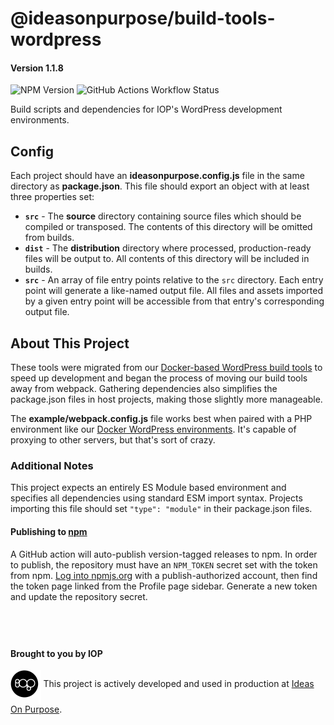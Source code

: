 # @ideasonpurpose/build-tools-wordpress

#### Version 1.1.8

![NPM Version](https://img.shields.io/npm/v/%40ideasonpurpose%2Fbuild-tools-wordpress?logo=npm)
![GitHub Actions Workflow Status](https://img.shields.io/github/actions/workflow/status/ideasonpurpose/build-tools-wordpress/npm-publish.yml?logo=github&logoColor=white)

Build scripts and dependencies for IOP's WordPress development environments.

## Config

Each project should have an **ideasonpurpose.config.js** file in the same directory as **package.json**. This file should export an object with at least three properties set:

- **`src`** - The **source** directory containing source files which should be compiled or transposed. The contents of this directory will be omitted from builds.
- **`dist`** - The **distribution** directory where processed, production-ready files will be output to. All contents of this directory will be included in builds.
- **`src`** - An array of file entry points relative to the `src` directory. Each entry point will generate a like-named output file. All files and assets imported by a given entry point will be accessible from that entry's corresponding output file.

## About This Project

These tools were migrated from our [Docker-based WordPress build tools](https://github.com/ideasonpurpose/docker-build) to speed up development and began the process of moving our build tools away from webpack. Gathering dependencies also simplifies the package.json files in host projects, making those slightly more manageable.

The **example/webpack.config.js** file works best when paired with a PHP environment like our [Docker WordPress environments](https://github.com/ideasonpurpose/docker-wordpress-dev). It's capable of proxying to other servers, but that's sort of crazy.

### Additional Notes

This project expects an entirely ES Module based environment and specifies all dependencies using standard ESM import syntax. Projects importing this file should set `"type": "module"` in their package.json files.

#### Publishing to [npm](https://www.npmjs.com/package/@ideasonpurpose/build-tools-wordpress)

A GitHub action will auto-publish version-tagged releases to npm. In order to publish, the repository must have an `NPM_TOKEN` secret set with the token from npm. [Log into npmjs.org](https://www.npmjs.com/login) with a publish-authorized account, then find the token page linked from the Profile page sidebar. Generate a new token and update the repository secret.

<!-- START IOP CREDIT BLURB -->

## &nbsp;

#### Brought to you by IOP

<a href="https://www.ideasonpurpose.com"><img src="https://raw.githubusercontent.com/ideasonpurpose/ideasonpurpose/master/iop-logo-white-on-black-88px.png" height="44" align="top" alt="IOP Logo"></a><img src="https://raw.githubusercontent.com/ideasonpurpose/ideasonpurpose/master/spacer.png" align="middle" width="4" height="54"> This project is actively developed and used in production at <a href="https://www.ideasonpurpose.com">Ideas On Purpose</a>.

<!-- END IOP CREDIT BLURB -->
